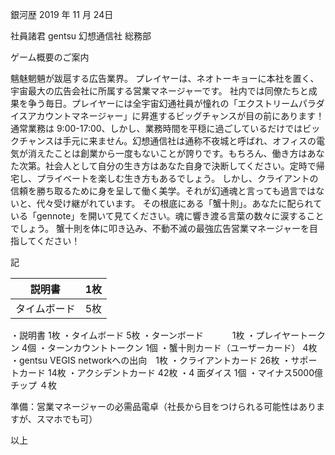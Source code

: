 銀河歴 2019 年 11 月 24日

社員諸君
gentsu
幻想通信社 総務部

ゲーム概要のご案内


魑魅魍魎が跋扈する広告業界。
プレイヤーは、ネオトーキョーに本社を置く、宇宙最大の広告会社に所属する営業マネージャーです。
社内では同僚たちと成果を争う毎日。プレイヤーには全宇宙幻通社員が憧れの「エクストリームパラダイスアカウントマネージャー」に昇進するビッグチャンスが目の前にあります！
通常業務は 9:00-17:00、しかし、業務時間を平穏に過ごしているだけではビックチャンスは手元に来ません。幻想通信社は通称不夜城と呼ばれ、オフィスの電気が消えたことは創業から一度もないことが誇りです。もちろん、働き方はあなた次第。社会人として自分の生き方はあなた自身で決断してください。定時で帰宅し、プライベートを楽しむ生き方もあるでしょう。
しかし、クライアントの信頼を勝ち取るために身を呈して働く美学。それが幻通魂と言っても過言ではないと、代々受け継がれています。
その根底にある「蟹十則」。あなたに配られている「gennote」を開いて見てください。魂に響き渡る言葉の数々に涙することでしょう。
蟹十則を体に叩き込み、不動不滅の最強広告営業マネージャーを目指してください！


記

|説明書|1枚|
-----|-----
|タイムボード|5枚|

・説明書                       1枚
・タイムボード                   5枚
・ターンボード　　              　1枚
・プレイヤートークン	             4個
・ターンカウントトークン             1個
・蟹十則カード（ユーザーカード）       4枚
・gentsu VEGIS networkへの出向　1枚
・クライアントカード	              26枚
・サポートカード	                14枚
・アクシデントカード	              42枚
・4 面ダイス	                   1個
・マイナス5000億チップ	            ４枚

準備：営業マネージャーの必需品電卓（社長から目をつけられる可能性はありますが、スマホでも可）


以上
